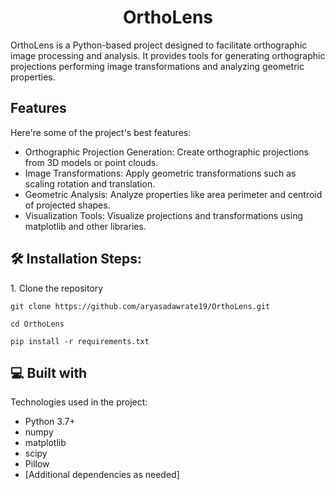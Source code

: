 <h1 align="center" id="title">OrthoLens</h1>

<p id="description">OrthoLens is a Python-based project designed to facilitate orthographic image processing and analysis. It provides tools for generating orthographic projections performing image transformations and analyzing geometric properties.</p>

  
  
<h2>Features</h2>

Here're some of the project's best features:

*   Orthographic Projection Generation: Create orthographic projections from 3D models or point clouds.
*   Image Transformations: Apply geometric transformations such as scaling rotation and translation.
*   Geometric Analysis: Analyze properties like area perimeter and centroid of projected shapes.
*   Visualization Tools: Visualize projections and transformations using matplotlib and other libraries.

<h2>🛠️ Installation Steps:</h2>

<p>1. Clone the repository</p>

```
git clone https://github.com/aryasadawrate19/OrthoLens.git
```

```
cd OrthoLens
```

```
pip install -r requirements.txt
```

  
  
<h2>💻 Built with</h2>

Technologies used in the project:

*   Python 3.7+
*   numpy
*   matplotlib
*   scipy
*   Pillow
*   \[Additional dependencies as needed\]
